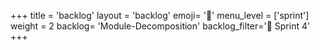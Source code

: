 +++
title = 'backlog'
layout = 'backlog'
emoji= '🥞'
menu_level = ['sprint']
weight = 2
backlog= 'Module-Decomposition'
backlog_filter='📅 Sprint 4'
+++
